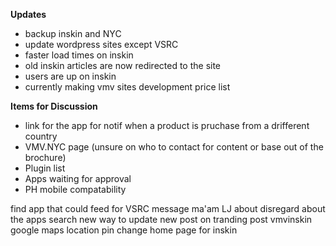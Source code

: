 **Updates**
- backup inskin and NYC
- update wordpress sites except VSRC
- faster load times on inskin
- old inskin articles are now redirected to the site
- users are up on inskin
- currently making vmv sites development price list


**Items for Discussion**
- link for the app for notif when a product is pruchase from a drifferent country
- VMV.NYC page (unsure on who to contact for content or base out of the brochure)
- Plugin list
- Apps waiting for approval
- PH mobile compatability

find app that could feed for VSRC
message ma'am LJ about disregard about the apps
search new way to update new post on tranding post vmvinskin
google maps location pin
change home page for inskin 